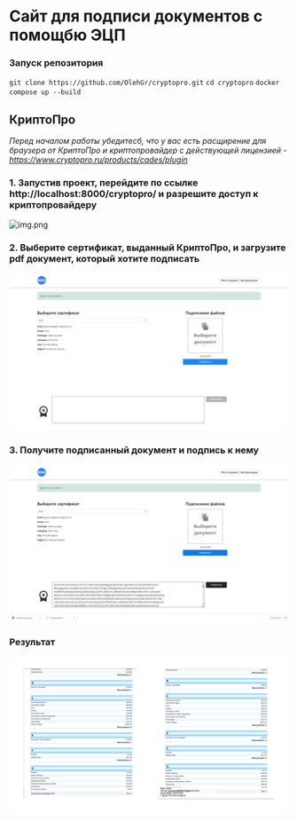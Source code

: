 # Сайт для подписи документов с помощбю ЭЦП

### Запуск репозитория
`git clone https://github.com/OlehGr/cryptopro.git`
`cd cryptopro`
`docker compose up --build`

## КриптоПро
*Перед началом работы убедитесб, что у вас есть расщирение для браузера от КриптоПро и криптопровайдер с действующей лицензией - https://www.cryptopro.ru/products/cades/plugin*

### 1. Запустив проект, перейдите по ссылке http://localhost:8000/cryptopro/ и разрешите доступ к криптопровайдеру
![img.png](https://github.com/OlehGr/cryptopro/readme_imgs/step1.png)


### 2. Выберите сертификат, выданный КриптоПро, и загрузите pdf документ, который хотите подписать
![img.png](readme_imgs/step2.png)

### 3. Получите подписанный документ и подпись к нему
![img.png](readme_imgs/step3.png)

### Результат
![img.png](readme_imgs/resualt.png)
